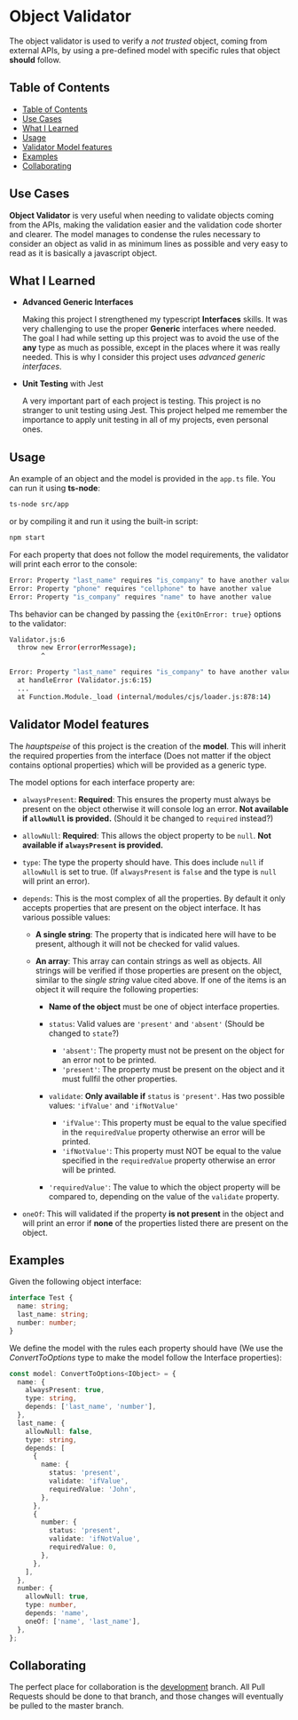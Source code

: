 # Object Validator

The object validator is used to verify a _not trusted_ object, coming from external APIs, by using a pre-defined model with specific rules that object **should** follow.

## Table of Contents

- [Table of Contents](#table-of-contents)
- [Use Cases](#use-cases)
- [What I Learned](#what-i-learned)
- [Usage](#usage)
- [Validator Model features](#validator-model-features)
- [Examples](#examples)
- [Collaborating](#collaborating)

## Use Cases

**Object Validator** is very useful when needing to validate objects coming from the APIs, making the validation easier and the validation code shorter and clearer. The model manages to condense the rules necessary to consider an object as valid in as minimum lines as possible and very easy to read as it is basically a javascript object.

## What I Learned

- **Advanced Generic Interfaces**

  Making this project I strengthened my typescript **Interfaces** skills. It was very challenging to use the proper **Generic** interfaces where needed. The goal I had while setting up this project was to avoid the use of the **any** type as much as possible, except in the places where it was really needed. This is why I consider this project uses _advanced generic interfaces_.

- **Unit Testing** with Jest

  A very important part of each project is testing. This project is no stranger to unit testing using Jest. This project helped me remember the importance to apply unit testing in all of my projects, even personal ones.

## Usage

An example of an object and the model is provided in the `app.ts` file. You can run it using **ts-node**:

```bash
ts-node src/app
```

or by compiling it and run it using the built-in script:

```bash
npm start
```

For each property that does not follow the model requirements, the validator will print each error to the console:

```bash
Error: Property "last_name" requires "is_company" to have another value
Error: Property "phone" requires "cellphone" to have another value
Error: Property "is_company" requires "name" to have another value
```

Ths behavior can be changed by passing the `{exitOnError: true}` options to the validator:

```bash
Validator.js:6
  throw new Error(errorMessage);
        ^

Error: Property "last_name" requires "is_company" to have another value.
  at handleError (Validator.js:6:15)
  ...
  at Function.Module._load (internal/modules/cjs/loader.js:878:14)
```

## Validator Model features

The _hauptspeise_ of this project is the creation of the **model**. This will inherit the required properties from the interface (Does not matter if the object contains optional properties) which will be provided as a generic type.

The model options for each interface property are:

- `alwaysPresent`: **Required**: This ensures the property must always be present on the object otherwise it will console log an error. **Not available if `allowNull` is provided.** (Should it be changed to `required` instead?)
- `allowNull`: **Required**: This allows the object property to be `null`. **Not available if `alwaysPresent` is provided.**
- `type`: The type the property should have. This does include `null` if `allowNull` is set to true. (If `alwaysPresent` is `false` and the type is `null` will print an error).
- `depends`: This is the most complex of all the properties. By default it only accepts properties that are present on the object interface. It has various possible values:

  - **A single string**: The property that is indicated here will have to be present, although it will not be checked for valid values.
  - **An array**: This array can contain strings as well as objects. All strings will be verified if those properties are present on the object, similar to the _single string_ value cited above. If one of the items is an object it will require the following properties:

    - **Name of the object** must be one of object interface properties.
    - `status`: Valid values are `'present'` and `'absent'` (Should be changed to `state`?)

      - `'absent'`: The property must not be present on the object for an error not to be printed.
      - `'present'`: The property must be present on the object and it must fullfil the other properties.

    - `validate`: **Only available if** `status` is `'present'`. Has two possible values: `'ifValue'` and `'ifNotValue'`

      - `'ifValue'`: This property must be equal to the value specified in the `requiredValue` property otherwise an error will be printed.
      - `'ifNotValue'`: This property must NOT be equal to the value specified in the `requiredValue` property otherwise an error will be printed.

    - `'requiredValue'`: The value to which the object property will be compared to, depending on the value of the `validate` property.

- `oneOf`: This will validated if the property **is not present** in the object and will print an error if **none** of the properties listed there are present on the object.

## Examples

Given the following object interface:

```typescript
interface Test {
  name: string;
  last_name: string;
  number: number;
}
```

We define the model with the rules each property should have (We use the _ConvertToOptions_ type to make the model follow the Interface properties):

```typescript
const model: ConvertToOptions<IObject> = {
  name: {
    alwaysPresent: true,
    type: string,
    depends: ['last_name', 'number'],
  },
  last_name: {
    allowNull: false,
    type: string,
    depends: [
      {
        name: {
          status: 'present',
          validate: 'ifValue',
          requiredValue: 'John',
        },
      },
      {
        number: {
          status: 'present',
          validate: 'ifNotValue',
          requiredValue: 0,
        },
      },
    ],
  },
  number: {
    allowNull: true,
    type: number,
    depends: 'name',
    oneOf: ['name', 'last_name'],
  },
};
```

## Collaborating

The perfect place for collaboration is the [development](https://github.com/egdelgadillo/ts-object-validator/tree/develop) branch. All Pull Requests should be done to that branch, and those changes will eventually be pulled to the master branch.
